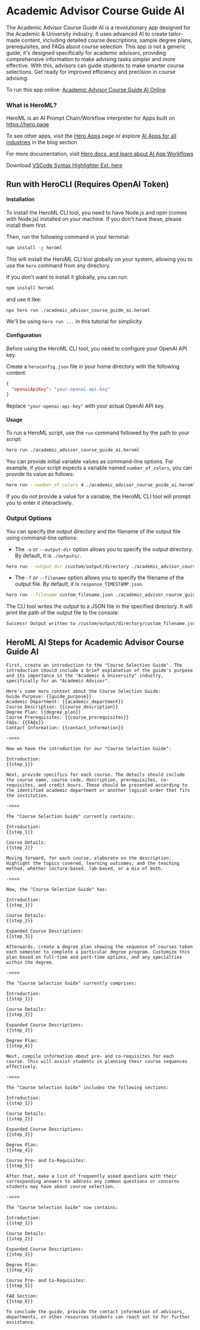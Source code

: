 # Academic Advisor Course Guide AI

The Academic Advisor Course Guide AI is a revolutionary app designed for the Academic & University industry. It uses advanced AI to create tailor-made content, including detailed course descriptions, sample degree plans, prerequisites, and FAQs about course selection. This app is not a generic guide; it's designed specifically for academic advisors, providing comprehensive information to make advising tasks simpler and more effective. With this, advisors can guide students to make smarter course selections. Get ready for improved efficiency and precision in course advising.

To run this app online: [Academic Advisor Course Guide AI Online](https://hero.page/app/academic-advisor-course-guide-ai-ai-powered-university-course-advisor/4ewbHSymxXl0kulk8Mpn)

### What is HeroML?
HeroML is an AI Prompt Chain/Workflow interpreter for Apps built on https://hero.page 

To see other apps, visit the [Hero Apps](https://hero.page/apps) page or explore [AI Apps for all industries](https://hero.page/blog) in the blog section

For more documentation, visit [Hero docs, and learn about AI App Workflows](https://hero.page/tutorials/introduction-to-heroml)

Download [VSCode Syntax Highlighter Ext. here](https://marketplace.visualstudio.com/items?itemName=hero-page.heroml)

## Run with HeroCLI (Requires OpenAI Token)

#### Installation

To install the HeroML CLI tool, you need to have Node.js and npm (comes with Node.js) installed on your machine. If you don't have these, please install them first. 

Then, run the following command in your terminal:

```bash
npm install -g heroml
```

This will install the HeroML CLI tool globally on your system, allowing you to use the `hero` command from any directory.

If you don't want to install it globally, you can run:

```bash
npm install heroml
```

and use it like:

```bash
npx hero run ./academic_advisor_course_guide_ai.heroml
```

We'll be using `hero run ...` in this tutorial for simplicity.

#### Configuration

Before using the HeroML CLI tool, you need to configure your OpenAI API key. 

Create a `heroconfig.json` file in your home directory with the following content:

```json
{
  "openaiApiKey": "your-openai-api-key"
}
```

Replace `"your-openai-api-key"` with your actual OpenAI API key.

#### Usage

To run a HeroML script, use the `run` command followed by the path to your script:

```bash
hero run ./academic_advisor_course_guide_ai.heroml
```

You can provide initial variable values as command-line options. For example, if your script expects a variable named `number_of_colors`, you can provide its value as follows:

```bash
hero run --number_of_colors 4 ./academic_advisor_course_guide_ai.heroml
```

If you do not provide a value for a variable, the HeroML CLI tool will prompt you to enter it interactively.

### Output Options

You can specify the output directory and the filename of the output file using command-line options:

- The `-o` or `--output-dir` option allows you to specify the output directory. By default, it is `./outputs/`.

```bash
hero run --output-dir /custom/output/directory ./academic_advisor_course_guide_ai.heroml
```

- The `-f` or `--filename` option allows you to specify the filename of the output file. By default, it is `response_TIMESTAMP.json`.

```bash
hero run --filename custom_filename.json ./academic_advisor_course_guide_ai.heroml
```

The CLI tool writes the output to a JSON file in the specified directory. It will print the path of the output file to the console:

```bash
Success! Output written to /custom/output/directory/custom_filename.json
```


## HeroML AI Steps for Academic Advisor Course Guide AI
```
First, create an introduction to the "Course Selection Guide". The introduction should include a brief explanation of the guide's purpose and its importance in the "Academic & University" industry, specifically for an "Academic Advisor". 

Here's some more context about the Course Selection Guide:
Guide Purpose: {{guide_purpose}}
Academic Department: {{academic_department}}
Course Description: {{course_description}}
Degree Plan: {{degree_plan}}
Course Prerequisites: {{course_prerequisites}}
FAQs: {{FAQs}}
Contact Information: {{contact_information}}

->>>>

Now we have the introduction for our "Course Selection Guide":

Introduction:
{{step_1}}

Next, provide specifics for each course. The details should include the course name, course code, description, prerequisites, co-requisites, and credit hours. These should be presented according to the identified academic department or another logical order that fits the institution.

->>>>

The "Course Selection Guide" currently contains:

Introduction:
{{step_1}}

Course Details:
{{step_2}}

Moving forward, for each course, elaborate on the description. Highlight the topics covered, learning outcomes, and the teaching method, whether lecture-based, lab-based, or a mix of both.

->>>>

Now, the "Course Selection Guide" has:

Introduction:
{{step_1}}

Course Details:
{{step_2}}

Expanded Course Descriptions:
{{step_3}}

Afterwards, create a degree plan showing the sequence of courses taken each semester to complete a particular degree program. Customize this plan based on full-time and part-time options, and any specialties within the degree.

->>>>

The "Course Selection Guide" currently comprises:

Introduction:
{{step_1}}

Course Details:
{{step_2}}

Expanded Course Descriptions:
{{step_3}}

Degree Plan:
{{step_4}}

Next, compile information about pre- and co-requisites for each course. This will assist students in planning their course sequences effectively.

->>>>

The "Course Selection Guide" includes the following sections:

Introduction:
{{step_1}}

Course Details:
{{step_2}}

Expanded Course Descriptions:
{{step_3}}

Degree Plan:
{{step_4}}

Course Pre- and Co-Requisites:
{{step_5}}

After that, make a list of frequently asked questions with their corresponding answers to address any common questions or concerns students may have about course selection.

->>>>

The "Course Selection Guide" now contains:

Introduction:
{{step_1}}

Course Details:
{{step_2}}

Expanded Course Descriptions:
{{step_3}}

Degree Plan:
{{step_4}}

Course Pre- and Co-Requisites:
{{step_5}}

FAQ Section:
{{step_6}}

To conclude the guide, provide the contact information of advisors, departments, or other resources students can reach out to for further assistance.


```

